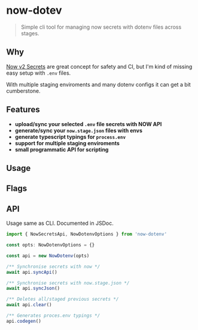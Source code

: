 # now-dotev

> Simple cli tool for managing now secrets with dotenv files across stages.

## Why

[Now v2 Secrets](https://zeit.co/docs/v2/environment-variables-and-secrets) are great concept for safety and CI, but I'm kind of missing easy setup with `.env` files.

With multiple staging enviroments and many dotenv configs it can get a bit cumberstone.

## Features

- **upload/sync your selected `.env` file secrets with NOW API**
- **generate/sync your `now.stage.json` files with envs**
- **generate typescript typings for `process.env`**
- **support for multiple staging enviroments**
- **small programmatic API for scripting**

## Usage

## Flags

## API

Usage same as CLI. Documented in JSDoc.

```ts
import { NowSecretsApi, NowDotenvOptions } from 'now-dotenv'

const opts: NowDotenvOptions = {}

const api = new NowDotenv(opts)

/** Synchronise secrets with now */
await api.syncApi()

/** Synchronise secrets with now.stage.json */
await api.syncJson()

/** Deletes all/staged previous secrets */
await api.clear()

/** Generates proces.env typings */
api.codegen()
```
